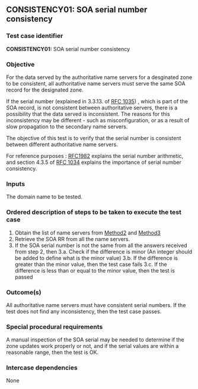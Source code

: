 ## CONSISTENCY01: SOA serial number consistency

### Test case identifier

**CONSISTENCY01:** SOA serial number consistency

### Objective

For the data served by the authoritative name servers for a desginated zone
to be consistent, all authoritative name servers must serve the same SOA
record for the designated zone.   

If the serial number (explained in 3.3.13. of [RFC 1035](https://tools.ietf.org/html/rfc1035)) 
, which is part of the SOA record, is not consistent between authoritative servers, 
there is a possibility that the data served is inconsistent. The reasons for this 
inconsistency may be different - such as misconfiguration, or as a result of slow 
propagation to the secondary name servers.

The objective of this test is to verify that the serial number is consistent
between different authoritative name servers.

For reference purposes : [RFC1982](https://tools.ietf.org/html/rfc1982) 
explains the serial number arithmetic, and section 4.3.5 of 
[RFC 1034](https://tools.ietf.org/html/rfc1035) explains the importance of
serial number consistency.


### Inputs

The domain name to be tested.

### Ordered description of steps to be taken to execute the test case

1. Obtain the list of name servers from [Method2](../Methods.md) and
   [Method3](../Methods.md)
2. Retrieve the SOA RR from all the name servers. 
3. If the SOA serial number is not the same from all the answers received
   from step 2, then
	3.a. Check if the difference is minor (An integer should be added to
	define what is the minor value)
	3.b. If the difference is greater than the minor value, then the
	test case fails
	3.c. If the difference is less than or equal to the minor value,
	then the test is passed

### Outcome(s)

All authoritative name servers must have consistent serial numbers. If the
test does not find any inconsistency, then the test case passes.

### Special procedural requirements	

A manual inspection of the SOA serial may be needed to determine if the zone
updates work properly or not, and if the serial values are within a
reasonable range, then the test is OK.

### Intercase dependencies

None
